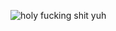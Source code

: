 ![holy fucking shit](https://github.com/user-attachments/assets/a32659b9-2eee-483a-9e15-b320be273a0b)
yuh

